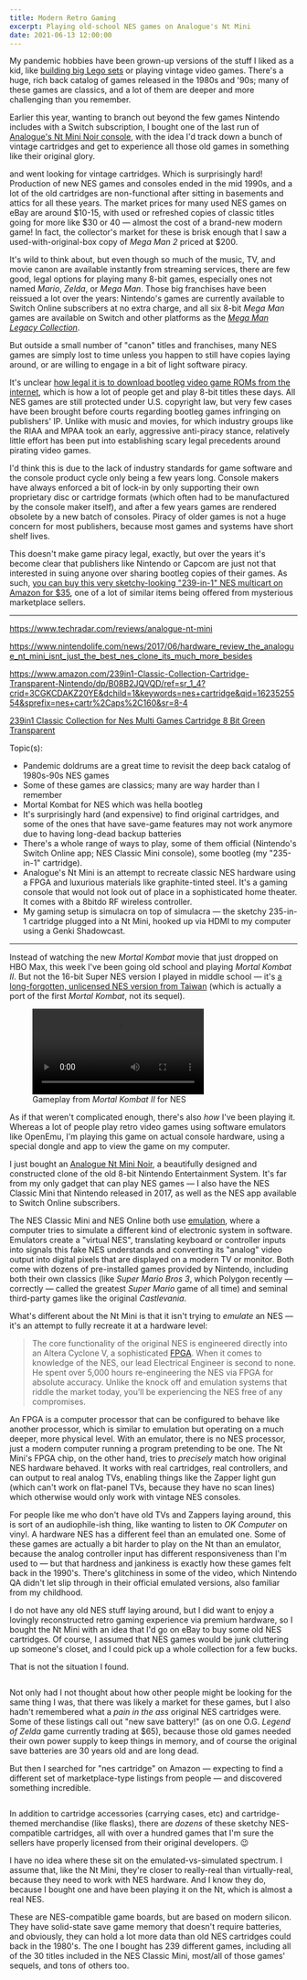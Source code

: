 ```yaml
---
title: Modern Retro Gaming
excerpt: Playing old-school NES games on Analogue's Nt Mini
date: 2021-06-13 12:00:00
---
```


My pandemic hobbies have been grown-up versions of the stuff I liked as a kid, like [building big Lego sets](https://www.amazon.com/gp/product/B083JZRCSS/ref=as_li_tl?ie=UTF8&tag=demareedotspa-20&camp=1789&creative=9325&linkCode=as2&creativeASIN=B083JZRCSS&linkId=fcb0ea5b5d5cb79f4c61c06d23c9c60c) or playing vintage video games. There's a huge, rich back catalog of games released in the 1980s and '90s; many of these games are classics, and a lot of them are deeper and more challenging than you remember.

Earlier this year, wanting to branch out beyond the few games Nintendo includes with a Switch subscription, I bought one of the last run of [Analogue's Nt Mini Noir console](https://www.analogue.co/editions/nt-mini-noir), with the idea I'd track down a bunch of vintage cartridges and get to experience all those old games in something like their original glory.




and went looking for vintage cartridges. Which is surprisingly hard! Production of new NES games and consoles ended in the mid 1990s, and a lot of the old cartridges are non-functional after sitting in basements and attics for all these years. The market prices for many used NES games on eBay are around $10-15, with used or refreshed copies of classic titles going for more like $30 or 40 — almost the cost of a brand-new modern game! In fact, the collector's market for these is brisk enough that I saw a used-with-original-box copy of _Mega Man 2_ priced at $200.

It's wild to think about, but even though so much of the music, TV, and movie canon are available instantly from streaming services, there are few good, legal options for playing many 8-bit games, especially ones not named _Mario_, _Zelda_, or _Mega Man_. Those big franchises have been reissued a lot over the years: Nintendo's games are currently available to Switch Online subscribers at no extra charge, and all six 8-bit _Mega Man_ games are available on Switch and other platforms as the [_Mega Man Legacy Collection_](https://www.amazon.com/gp/product/B079ZV4GX9/ref=as_li_tl?ie=UTF8&tag=demareedotspa-20&camp=1789&creative=9325&linkCode=as2&creativeASIN=B079ZV4GX9&linkId=d6aefa3f8d7216b65cb1e5ecf7fd7816).

But outside a small number of "canon" titles and franchises, many NES games are simply lost to time unless you happen to still have copies laying around, or are willing to engage in a bit of light software piracy.

It's unclear [how legal it is to download bootleg video game ROMs from the internet](https://www.howtogeek.com/262758/is-downloading-retro-video-game-roms-ever-legal/), which is how a lot of people get and play 8-bit titles these days. All NES games are still protected under U.S. copyright law, but very few cases have been brought before courts regarding bootleg games infringing on publishers' IP. Unlike with music and movies, for which industry groups like the RIAA and MPAA took an early, aggressive anti-piracy stance, relatively little effort has been put into establishing scary legal precedents around pirating video games. 

I'd think this is due to the lack of industry standards for game software and the console product cycle only being a few years long. Console makers have always enforced a bit of lock-in by only supporting their own proprietary disc or cartridge formats (which often had to be manufactured by the console maker itself), and after a few years games are rendered obsolete by a new batch of consoles. Piracy of older games is not a huge concern for most publishers, because most games and systems have short shelf lives.

This doesn't make game piracy legal, exactly, but over the years it's become clear that publishers like Nintendo or Capcom are just not that interested in suing anyone over sharing bootleg copies of their games. As such, [you can buy this very sketchy-looking "239-in-1" NES multicart on Amazon for $35](https://www.amazon.com/gp/product/B08B2JQVQD/ref=as_li_tl?ie=UTF8&camp=1789&creative=9325&creativeASIN=B08B2JQVQD&linkCode=as2&tag=demareedotspa-20&linkId=94260c55cf666e48dfb74e33fd142381), one of a lot of similar items being offered from mysterious marketplace sellers.

---

https://www.techradar.com/reviews/analogue-nt-mini

https://www.nintendolife.com/news/2017/06/hardware_review_the_analogue_nt_mini_isnt_just_the_best_nes_clone_its_much_more_besides

https://www.amazon.com/239in1-Classic-Collection-Cartridge-Transparent-Nintendo/dp/B08B2JQVQD/ref=sr_1_4?crid=3CGKCDAKZ20YE&dchild=1&keywords=nes+cartridge&qid=1623525554&sprefix=nes+cartr%2Caps%2C160&sr=8-4

<a target="_blank" href="">239in1 Classic Collection for Nes Multi Games Cartridge 8 Bit Green Transparent</a>


Topic(s):
* Pandemic doldrums are a great time to revisit the deep back catalog of 1980s-90s NES games
* Some of these games are classics; many are way harder than I remember
* Mortal Kombat for NES which was hella bootleg
* It's surprisingly hard (and expensive) to find original cartridges, and some of the ones that have save-game features may not work anymore due to having long-dead backup batteries
* There's a whole range of ways to play, some of them official (Nintendo's Switch Online app; NES Classic Mini console), some bootleg (my "235-in-1" cartridge).
* Analogue's Nt Mini is an attempt to recreate classic NES hardware using a FPGA and luxurious materials like graphite-tinted steel. It's a gaming console that would not look out of place in a sophisticated home theater. It comes with a 8bitdo RF wireless controller.
* My gaming setup is simulacra on top of simulacra — the sketchy 235-in-1 cartridge plugged into a Nt Mini, hooked up via HDMI to my computer using a Genki Shadowcast.


---

<p>Instead of watching the new <em>Mortal Kombat</em> movie that just dropped on HBO Max, this week I've been going old school and playing <em>Mortal Kombat II</em>. But not the 16-bit Super NES version I played in middle school — it's <a href="https://bootleggames.fandom.com/wiki/Mortal_Kombat_II_(Hummer_Team)">a long-forgotten, unlicensed NES version from Taiwan</a> (which is actually a port of the first <em>Mortal Kombat</em>, not its sequel).</p>

<figure class="wp-block-video"><video controls loop src="//res.cloudinary.com/demaree/video/upload/v1622073615/demaree-dot-me/2021/8bit/mk-nes-fight.mov"></video><figcaption>Gameplay from <em>Mortal Kombat II</em> for NES</figcaption></figure>

<p>As if that weren't complicated enough, there's also <em>how</em> I've been playing it. Whereas a lot of people play retro video games using software emulators like OpenEmu, I'm playing this game on actual console hardware, using a special dongle and app to view the game on my computer.</p>

<p>I just bought an <a href="https://www.analogue.co/editions/nt-mini-noir">Analogue Nt Mini Noir</a>, a beautifully designed and constructed clone of the old 8-bit Nintendo Entertainment System. It's far from my only gadget that can play NES games — I also have the NES Classic Mini that Nintendo released in 2017, as well as the NES app available to Switch Online subscribers. </p>

<p>The NES Classic Mini and NES Online both use <a href="https://en.wikipedia.org/wiki/Video_game_console_emulator">emulation</a>, where a computer tries to simulate a different kind of electronic system in software. Emulators create a "virtual NES", translating keyboard or controller inputs into signals this fake NES understands and converting its "analog" video output into digital pixels that are displayed on a modern TV or monitor. Both come with dozens of pre-installed games provided by Nintendo, including both their own classics (like <em>Super Mario Bros 3</em>, which Polygon recently — correctly — called the greatest <em>Super Mario</em> game of all time) and seminal third-party games like the original <em>Castlevania</em>.</p>

<p>What's different about the Nt Mini is that it isn't trying to <em>emulate</em> an NES — it's an attempt to fully recreate it at a hardware level:</p>

<blockquote class="wp-block-quote"><p>The core functionality of the original NES is engineered directly into an Altera Cyclone V, a sophisticated <a href="https://en.wikipedia.org/wiki/Field-programmable_gate_array">FPGA</a>. When it comes to knowledge of the NES, our lead Electrical Engineer is second to none. He spent over 5,000 hours re-engineering the NES via FPGA for absolute accuracy. Unlike the knock off and emulation systems that riddle the market today, you’ll be experiencing the NES free of any compromises.</p></blockquote>

<p>An FPGA is a computer processor that can be configured to behave like another processor, which is similar to emulation but operating on a much deeper, more physical level. With an emulator, there is no NES processor, just a modern computer running a program pretending to be one. The Nt Mini's FPGA chip, on the other hand, tries to <em>precisely</em> match how original NES hardware behaved. It works with real cartridges, real controllers, and can output to real analog TVs, enabling things like the Zapper light gun (which can't work on flat-panel TVs, because they have no scan lines) which otherwise would only work with vintage NES consoles.</p>

<p>For people like me who don't have old TVs and Zappers laying around, this is sort of an audiophile-ish thing, like wanting to listen to <em>OK Computer</em> on vinyl. A hardware NES has a different feel than an emulated one. Some of these games are actually a bit harder to play on the Nt than an emulator, because the analog controller input has different responsiveness than I'm used to — but that hardness and jankiness is exactly how these games felt back in the 1990's. There's glitchiness in some of the video, which Nintendo QA didn't let slip through in their official emulated versions, also familiar from my childhood.</p>

<p>I do not have any old NES stuff laying around, but I did want to enjoy a lovingly reconstructed retro gaming experience via premium hardware, so I bought the Nt Mini with an idea that I'd go on eBay to buy some old NES cartridges. Of course, I assumed that NES games would be junk cluttering up someone's closet, and I could pick up a whole collection for a few bucks.</p>

<p>That is not the situation I found.</p>

<!-- wp:image {"id":4302,"sizeSlug":"large","linkDestination":"none"} -->
<figure class="wp-block-image size-large"><img src="expensive-nes-cartridges.png" alt="" class="wp-image-4302"/></figure>
<!-- /wp:image -->

<p>Not only had I not thought about how other people might be looking for the same thing I was, that there was likely a market for these games, but I also hadn't remembered what a <em>pain in the ass</em> original NES cartridges were. Some of these listings call out "new save battery!" (as on one O.G. <em>Legend of Zelda</em> game currently trading at $65), because those old games needed their own power supply to keep things in memory, and of course the original save batteries are 30 years old and are long dead.</p>

<p>But then I searched for "nes cartridge" on Amazon — expecting to find a different set of marketplace-type listings from people — and discovered something incredible.</p>

<!-- wp:image {"id":4299,"sizeSlug":"large","linkDestination":"none"} -->
<figure class="wp-block-image size-large"><img src="bootleg-nes-games.png" alt="" class="wp-image-4299"/></figure>
<!-- /wp:image -->

<!-- wp:paragraph -->
<p>In addition to cartridge accessories (carrying cases, etc) and cartridge-themed merchandise (like flasks), there are <em>dozens</em> of these sketchy NES-compatible cartridges, all with over a hundred games that I'm sure the sellers have properly licensed from their original developers. 😉</p>
<!-- /wp:paragraph -->

<!-- wp:paragraph -->
<p>I have no idea where these sit on the emulated-vs-simulated spectrum. I assume that, like the Nt Mini, they're closer to really-real than virtually-real, because they need to work with NES hardware. And I know they do, because I bought one and have been playing it on the Nt, which is almost a real NES.</p>
<!-- /wp:paragraph -->

<!-- wp:paragraph -->
<p>These are NES-compatible game boards, but are based on modern silicon. They have solid-state save game memory that doesn't require batteries, and obviously, they can hold a lot more data than old NES cartridges could back in the 1980's. The one I bought has 239 different games, including all of the 30 titles included in the NES Classic Mini, most/all of those games' sequels, and tons of others too.</p>